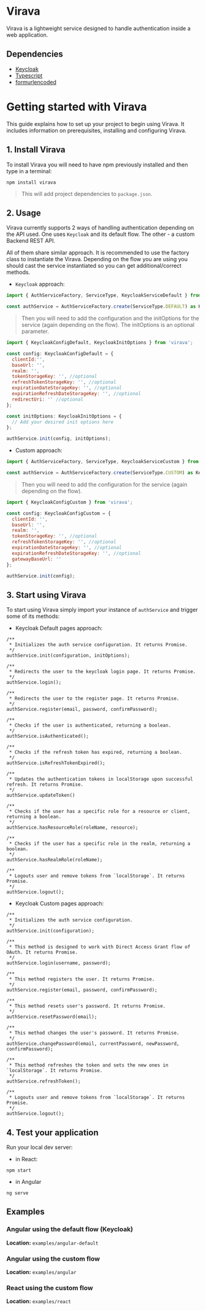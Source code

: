 # Virava

Virava is a lightweight service designed to handle authentication inside a web application.



## Dependencies

- [Keycloak](https://www.npmjs.com/package/keycloak-js)
- [Typescript](https://www.npmjs.com/package/typescript)
- [formurlencoded](https://www.npmjs.com/package/form-urlencoded)



# Getting started with Virava

This guide explains how to set up your project to begin using Virava. It includes information on prerequisites, installing and configuring Virava.


## 1. Install Virava

To install Virava you will need to have npm previously installed and then type in a terminal:

```
npm install virava
```
> This will add project dependencies to  `package.json`.



## 2. Usage

Virava currently supports 2 ways of handling authentication depending on the API used.
One uses `Keycloak` and its default flow. The other - a custom Backend REST API.

All of them share similar approach. It is recommended to use the factory class to instantiate the Virava.
Depending on the flow you are using you should cast the service instantiated so you can get additional/correct methods.

- `Keycloak` approach:

```js
import { AuthServiceFactory, ServiceType, KeycloakServiceDefault } from 'virava';

const authService = AuthServiceFactory.create(ServiceType.DEFAULT) as KeycloakServiceDefault;
```

> Then you will need to add the configuration and the initOptions for the service (again depending on the flow). The initOptions is an optional parameter.

```js
import { KeycloakConfigDefault, KeycloakInitOptions } from 'virava';

const config: KeycloakConfigDefault = {
  clientId:'',
  baseUrl: '',
  realm: '',
  tokenStorageKey: '', //optional
  refreshTokenStorageKey: '', //optional
  expirationDateStorageKey: '', //optional
  expirationRefreshDateStorageKey: '', //optional
  redirectUri: '' //optional
};

const initOptions: KeycloakInitOptions = {
  // Add your desired init options here
};

authService.init(config, initOptions);
```

- Custom approach:

```js
import { AuthServiceFactory, ServiceType, KeycloakServiceCustom } from 'virava';

const authService = AuthServiceFactory.create(ServiceType.CUSTOM) as KeycloakServiceCustom;
```

> Then you will need to add the configuration for the service (again depending on the flow).

```js
import { KeycloakConfigCustom } from 'virava';

const config: KeycloakConfigCustom = {
  clientId: '',
  baseUrl: '',
  realm: '',
  tokenStorageKey: '', //optional
  refreshTokenStorageKey: '', //optional
  expirationDateStorageKey: '', //optional
  expirationRefreshDateStorageKey: '', //optional
  gatewayBaseUrl: ''
};

authService.init(config);
```


## 3. Start using Virava

To start using Virava simply import your instance of `authService` and trigger some of its methods:

- Keycloak Default pages approach:

```
/**
 * Initializes the auth service configuration. It returns Promise.
 */
authService.init(configuration, initOptions);

/**
 * Redirects the user to the keycloak login page. It returns Promise.
 */
authService.login();

/**
 * Redirects the user to the register page. It returns Promise.
 */
authService.register(email, password, confirmPassword);

/**
 * Checks if the user is authenticated, returning a boolean.
 */
authService.isAuthenticated();

/**
 * Checks if the refresh token has expired, returning a boolean.
 */
authService.isRefreshTokenExpired();

/**
 * Updates the authentication tokens in localStorage upon successful refresh. It returns Promise.
 */
authService.updateToken()

/**
 * Checks if the user has a specific role for a resource or client, returning a boolean.
 */
authService.hasResourceRole(roleName, resource);

/**
 * Checks if the user has a specific role in the realm, returning a boolean.
 */
authService.hasRealmRole(roleName);

/**
 * Logouts user and remove tokens from `localStorage`. It returns Promise.
 */
authService.logout();
```


- Keycloak Custom pages approach:

```
/**
 * Initializes the auth service configuration.
 */
authService.init(configuration);

/**
 * This method is designed to work with Direct Access Grant flow of OAuth. It returns Promise.
 */
authService.login(username, password);

/**
 * This method registers the user. It returns Promise.
 */
authService.register(email, password, confirmPassword);

/**
 * This method resets user's password. It returns Promise.
 */
authService.resetPassword(email);

/**
 * This method changes the user's password. It returns Promise.
 */
authService.changePassword(email, currentPassword, newPassword, confirmPassword);

/**
 * This method refreshes the token and sets the new ones in `localStorage`. It returns Promise.
 */
authService.refreshToken();

/**
 * Logouts user and remove tokens from `localStorage`. It returns Promise.
 */
authService.logout();
```


## 4. Test your application


Run your local dev server:

- in React:

```
npm start
```

- in Angular
```
ng serve
```

## Examples


### Angular using the default flow (Keycloak)

**Location:** `examples/angular-default`

### Angular using the custom flow

**Location:** `examples/angular`

### React using the custom flow

**Location:** `examples/react`